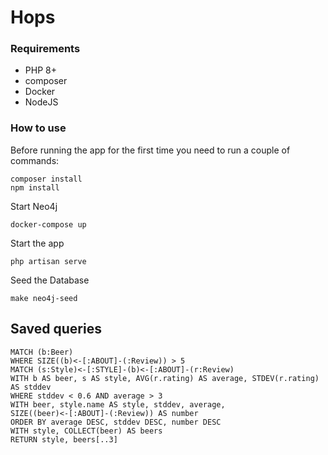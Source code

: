 # Hops

### Requirements

* PHP 8+
* composer
* Docker
* NodeJS

### How to use

Before running the app for the first time you need to run a couple of commands:

```
composer install
npm install
```

Start Neo4j
```
docker-compose up
```

Start the app

```
php artisan serve
```

Seed the Database

```
make neo4j-seed
```

## Saved queries

```
MATCH (b:Beer)
WHERE SIZE((b)<-[:ABOUT]-(:Review)) > 5
MATCH (s:Style)<-[:STYLE]-(b)<-[:ABOUT]-(r:Review)
WITH b AS beer, s AS style, AVG(r.rating) AS average, STDEV(r.rating) AS stddev
WHERE stddev < 0.6 AND average > 3
WITH beer, style.name AS style, stddev, average,
SIZE((beer)<-[:ABOUT]-(:Review)) AS number
ORDER BY average DESC, stddev DESC, number DESC
WITH style, COLLECT(beer) AS beers
RETURN style, beers[..3]
```
